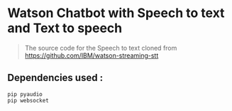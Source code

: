 # Watson Chatbot with Speech to text and Text to speech 

> The source code for the Speech to text cloned from https://github.com/IBM/watson-streaming-stt
## Dependencies used :
 ````
 pip pyaudio
 pip websocket 
 
 ````




